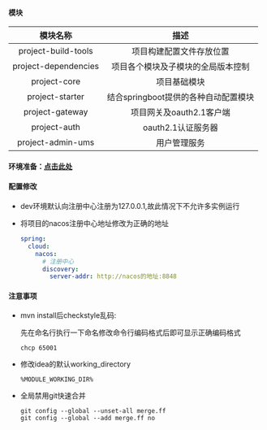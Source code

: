 #### 模块

|       模块名称       |                 描述                 |
| :------------------: | :----------------------------------: |
| project-build-tools  |       项目构建配置文件存放位置       |
| project-dependencies |  项目各个模块及子模块的全局版本控制  |
|     project-core     |             项目基础模块             |
|   project-starter    | 结合springboot提供的各种自动配置模块 |
|   project-gateway    |       项目网关及oauth2.1客户端       |
|     project-auth     |          oauth2.1认证服务器          |
|  project-admin-ums   |             用户管理服务             |

#### 环境准备：[点击此处](docs/init_env.md ':include')

#### 配置修改

- dev环境默认向注册中心注册为127.0.0.1,故此情况下不允许多实例运行

- 将项目的nacos注册中心地址修改为正确的地址

  ```yaml
  spring:
    cloud:
      nacos:
        # 注册中心
        discovery:
          server-addr: http://nacos的地址:8848
  ```

#### 注意事项

- mvn install后checkstyle乱码:

  先在命名行执行一下命名修改命令行编码格式后即可显示正确编码格式

  `` chcp 65001
  ``

- 修改idea的默认working_directory

  ```
  %MODULE_WORKING_DIR%
  ```

- 全局禁用git快速合并

  ```
  git config --global --unset-all merge.ff
  git config --global --add merge.ff no
  ```
